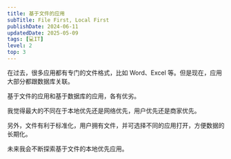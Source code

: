 ```yaml
---
title: 基于文件的应用
subTitle: File First, Local First
publishDate: 2024-06-11
updatedDate: 2025-05-09
tags: [💻IT]
level: 2
top: 3
---
```


在过去，很多应用都有专门的文件格式，比如 Word、Excel 等。但是现在，应用大部分都跟数据库关联。

基于文件的应用和基于数据库的应用，各有优劣。

我觉得最大的不同在于本地优先还是网络优先，用户优先还是商家优先。

另外，文件有利于标准化，用户拥有文件，并可选择不同的应用打开，方便数据的长期化。

未来我会不断探索基于文件的本地优先应用。

